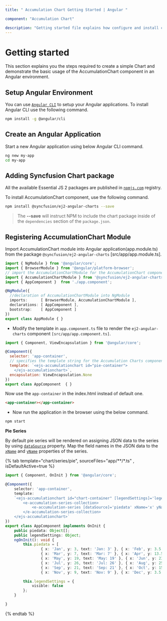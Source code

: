 ```yaml
---
title: " Accumulation Chart Getting Started | Angular "

component: "Accumulation Chart"

description: "Getting started file explains how configure and install chart packages and also how to create basic accumulation chart."
---
```


<!-- markdownlint-disable MD036 -->

# Getting started

This section explains you the steps required to create a simple Chart and demonstrate the basic usage of the AccumulationChart component in an Angular environment.

## Setup Angular Environment

You can use [`Angular CLI`](https://github.com/angular/angular-cli) to setup your Angular applications.
To install Angular CLI use the following command.

```bash
npm install -g @angular/cli
```

## Create an Angular Application

Start a new Angular application using below Angular CLI command.

```bash
ng new my-app
cd my-app
```

## Adding Syncfusion Chart package

All the available Essential JS 2 packages are published in [`npmjs.com`](https://www.npmjs.com/~syncfusionorg) registry.

To install AccumulationChart component, use the following command.

```bash
npm install @syncfusion/ej2-angular-charts --save
```

> The **--save** will instruct NPM to include the chart package inside of the `dependencies` section of the `package.json`.

## Registering AccumulationChart Module

Import AccumulationChart module into Angular application(app.module.ts) from the package `@syncfusion/ej2-angular-charts` [src/app/app.module.ts].

```typescript
import { NgModule } from '@angular/core';
import { BrowserModule } from '@angular/platform-browser';
// import the AccumulationChartModule for the AccumulationChart component
import { AccumulationChartModule } from '@syncfusion/ej2-angular-charts';
import { AppComponent }  from './app.component';

@NgModule({
  //declaration of AccumulationChartModule into NgModule
  imports:      [ BrowserModule, AccumulationChartModule ],
  declarations: [ AppComponent ],
  bootstrap:    [ AppComponent ]
})
export class AppModule { }
```

* Modify the template in `app.component.ts` file to render the `ej2-angular-charts` component
`[src/app/app.component.ts]`.

```javascript
import { Component, ViewEncapsulation } from '@angular/core';

@Component({
  selector: 'app-container',
  // specifies the template string for the Accumulation Charts component
  template: `<ejs-accumulationchart id="pie-container">
    </ejs-accumulationchart>`,
  encapsulation: ViewEncapsulation.None
})
export class AppComponent  { }
```

<!-- markdownlint-disable MD033 -->

Now use the <code>app-container</code> in the index.html instead of default one.

```html
<app-container></app-container>
```

* Now run the application in the browser using the below command.

```cmd
npm start
```

**Pie Series**

By default pie series will be rendered on assigning JSON data to the series by using
[`dataSource`](../api/accumulation-chart/accumulationSeries/#datasource) property. Map the field names
in the JSON data to the [`xName`](../api/accumulation-chart/accumulationSeries/#xname) and
[`yName`](../api/accumulation-chart/accumulationSeries/#yname) properties of the series.

{% tab template="chart/series/pie", sourceFiles="app/**/*.ts" , isDefaultActive=true %}

```typescript
import { Component, OnInit } from '@angular/core';

@Component({
    selector: 'app-container',
    template:
    `<ejs-accumulationchart id="chart-container" [legendSettings]='legendSettings'>
        <e-accumulation-series-collection>
            <e-accumulation-series [dataSource]='piedata' xName='x' yName='y'></e-accumulation-series>
        </e-accumulation-series-collection>
    </ejs-accumulationchart>`
})
export class AppComponent implements OnInit {
    public piedata: Object[];
    public legendSettings: Object;
    ngOnInit(): void {
        this.piedata = [
                { x: 'Jan', y: 3, text: 'Jan: 3' }, { x: 'Feb', y: 3.5, text: 'Feb: 3.5' },
                { x: 'Mar', y: 7, text: 'Mar: 7' }, { x: 'Apr', y: 13.5, text: 'Apr: 13.5' },
                { x: 'May', y: 19, text: 'May: 19' }, { x: 'Jun', y: 23.5, text: 'Jun: 23.5' },
                { x: 'Jul', y: 26, text: 'Jul: 26' }, { x: 'Aug', y: 25, text: 'Aug: 25' },
                { x: 'Sep', y: 21, text: 'Sep: 21' }, { x: 'Oct', y: 15, text: 'Oct: 15' },
                { x: 'Nov', y: 9, text: 'Nov: 9' }, { x: 'Dec', y: 3.5, text: 'Dec: 3.5' }];

        this.legendSettings = {
            visible: false
        };
    }

}
```

{% endtab %}

